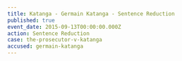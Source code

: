 ```yaml
---
title: Katanga - Germain Katanga - Sentence Reduction
published: true
event_date: 2015-09-13T00:00:00.000Z
action: Sentence Reduction
case: the-prosecutor-v-katanga
accused: germain-katanga
---
```



